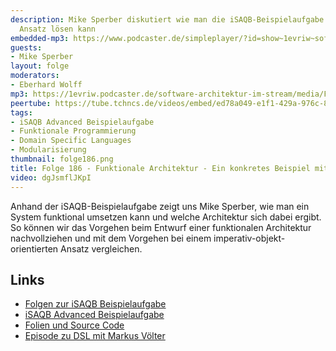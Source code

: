 ```yaml
---
description: Mike Sperber diskutiert wie man die iSAQB-Beispielaufgabe mit einem funktionalen
  Ansatz lösen kann
embedded-mp3: https://www.podcaster.de/simpleplayer/?id=show~1evriw~software-architektur-im-stream~pod-ff802932b0a086fd17845eeb1f&v=1697809703
guests:
- Mike Sperber
layout: folge
moderators:
- Eberhard Wolff
mp3: https://1evriw.podcaster.de/software-architektur-im-stream/media/Funktionale_Architektur_Ein_konkretes_Beispiel_mit_Mike_Sperber.mp3
peertube: https://tube.tchncs.de/videos/embed/ed78a049-e1f1-429a-976c-826e729ee968
tags:
- iSAQB Advanced Beispielaufgabe
- Funktionale Programmierung
- Domain Specific Languages
- Modularisierung
thumbnail: folge186.png
title: Folge 186 - Funktionale Architektur - Ein konkretes Beispiel mit Mike Sperber
video: dgJsmflJKpI
---
```


Anhand der iSAQB-Beispielaufgabe zeigt uns Mike Sperber, wie man ein
System funktional umsetzen kann und welche Architektur sich dabei
ergibt. So können wir das Vorgehen beim Entwurf einer funktionalen
Architektur nachvollziehen und mit dem Vorgehen bei einem
imperativ-objekt-orientierten Ansatz vergleichen.

## Links

* [Folgen zur iSAQB Beispielaufgabe](https://software-architektur.tv/tags.html#iSAQB%20Advanced%20Beispielaufgabe)
* [iSAQB Advanced Beispielaufgabe](https://www.isaqb.org/wp-content/uploads/2021/07/cpsa-a-aufgabe-BigSpender-1.5.pdf)
* [Folien und Source Code](https://github.com/active-group/bigspender)
* [Episode zu DSL mit Markus Völter](https://software-architektur.tv/2020/10/23/folge022.html)
